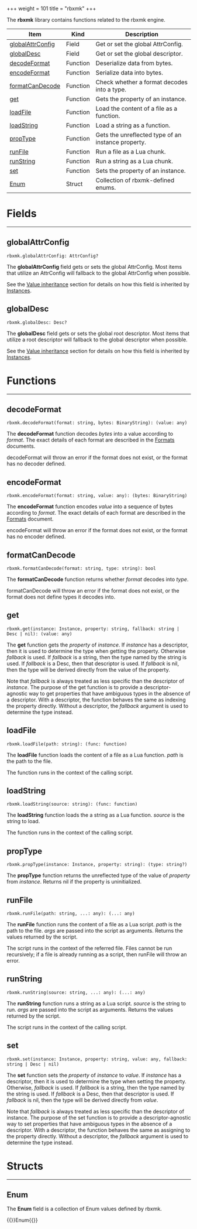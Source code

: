 +++
weight = 101
title = "rbxmk"
+++

The **rbxmk** library contains functions related to the rbxmk engine.

| Item | Kind | Description |
| --- | --- | --- |
| [globalAttrConfig](#globalattrconfig) | Field | Get or set the global AttrConfig. |
| [globalDesc](#globaldesc) | Field | Get or set the global descriptor. |
| [decodeFormat](#decodeformat) | Function | Deserialize data from bytes. |
| [encodeFormat](#encodeformat) | Function | Serialize data into bytes. |
| [formatCanDecode](#formatcandecode) | Function | Check whether a format decodes into a type. |
| [get](#get) | Function | Gets the property of an instance. |
| [loadFile](#loadfile) | Function | Load the content of a file as a function. |
| [loadString](#loadstring) | Function | Load a string as a function. |
| [propType](#proptype) | Function | Gets the unreflected type of an instance property. |
| [runFile](#runfile) | Function | Run a file as a Lua chunk. |
| [runString](#runstring) | Function | Run a string as a Lua chunk. |
| [set](#set) | Function | Sets the property of an instance. |
| [Enum](enum) | Struct | Collection of rbxmk-defined enums. |

# Fields

----

## globalAttrConfig

 `rbxmk.globalAttrConfig: AttrConfig?`

The **globalAttrConfig** field gets or sets the global AttrConfig. Most
items that utilize an AttrConfig will fallback to the global AttrConfig when
possible.

See the [Value inheritance](README.md#user-content-value-inheritance)
section for details on how this field is inherited by [Instances](type:Instance).

## globalDesc

 `rbxmk.globalDesc: Desc?`

The **globalDesc** field gets or sets the global root descriptor. Most
items that utilize a root descriptor will fallback to the global descriptor when
possible.

See the [Value inheritance](README.md#user-content-value-inheritance)
section for details on how this field is inherited by [Instances](type:Instance).

# Functions

----

## decodeFormat

 `rbxmk.decodeFormat(format: string, bytes: BinaryString): (value: any)`

The **decodeFormat** function decodes *bytes* into a value according
to *format*. The exact details of each format are described in the [Formats](frag:formats) documents.

decodeFormat will throw an error if the format does not exist, or the format
has no decoder defined.

## encodeFormat

 `rbxmk.encodeFormat(format: string, value: any): (bytes: BinaryString)`

The **encodeFormat** function encodes *value* into a sequence of
bytes according to *format*. The exact details of each format are described
in the [Formats](frag:formats) document.

encodeFormat will throw an error if the format does not exist, or the format
has no encoder defined.

## formatCanDecode

 `rbxmk.formatCanDecode(format: string, type: string): bool`

The **formatCanDecode** function returns whether *format* decodes
into *type*.

formatCanDecode will throw an error if the format does not exist, or the
format does not define types it decodes into.

## get

 `rbxmk.get(instance: Instance, property: string, fallback: string | Desc | nil): (value: any)`

The **get** function gets the *property* of *instance*. If
*instance* has a descriptor, then it is used to determine the type when
getting the property. Otherwise *fallback* is used. If *fallback* is a
string, then the type named by the string is used. If *fallback* is a Desc,
then that descriptor is used. If *fallback* is nil, then the type will be
derived directly from the value of the property.

Note that *fallback* is always treated as less specific than the
descriptor of *instance*. The purpose of the get function is to provide a
descriptor-agnostic way to get properties that have ambiguous types in the
absence of a descriptor. With a descriptor, the function behaves the same as
indexing the property directly. Without a descriptor, the *fallback*
argument is used to determine the type instead.

## loadFile

 `rbxmk.loadFile(path: string): (func: function)`

The **loadFile** function loads the content of a file as a Lua function.
*path* is the path to the file.

The function runs in the context of the calling script.

## loadString

 `rbxmk.loadString(source: string): (func: function)`

The **loadString** function loads the a string as a Lua function.
*source* is the string to load.

The function runs in the context of the calling script.

## propType

 `rbxmk.propType(instance: Instance, property: string): (type: string?)`

The **propType** function returns the unreflected type of the value of
*property* from *instance*. Returns nil if the property is
uninitialized.

## runFile

 `rbxmk.runFile(path: string, ...: any): (...: any)`

The **runFile** function runs the content of a file as a Lua script.
*path* is the path to the file. *args* are passed into the script as
arguments. Returns the values returned by the script.

The script runs in the context of the referred file. Files cannot be run
recursively; if a file is already running as a script, then runFile will throw
an error.

## runString

 `rbxmk.runString(source: string, ...: any): (...: any)`

The **runString** function runs a string as a Lua script. *source* is
the string to run. *args* are passed into the script as arguments. Returns
the values returned by the script.

The script runs in the context of the calling script.

## set

 `rbxmk.set(instance: Instance, property: string, value: any, fallback: string | Desc | nil)`

The **set** function sets the *property* of *instance* to
*value*. If *instance* has a descriptor, then it is used to determine
the type when setting the property. Otherwise, *fallback* is used. If
*fallback* is a string, then the type named by the string is used. If
*fallback* is a Desc, then that descriptor is used. If *fallback* is
nil, then the type will be derived directly from *value*.

Note that *fallback* is always treated as less specific than the
descriptor of instance. The purpose of the set function is to provide a
descriptor-agnostic way to set properties that have ambiguous types in the
absence of a descriptor. With a descriptor, the function behaves the same as
assigning to the property directly. Without a descriptor, the *fallback*
argument is used to determine the type instead.

# Structs

----

## Enum

The **Enum** field is a collection of Enum values defined by rbxmk.

{{<goto page="Enum">}}Enum{{</goto>}}